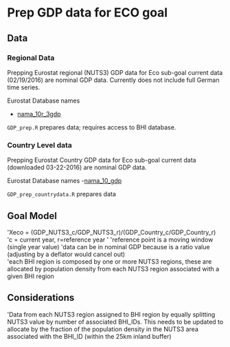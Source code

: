 # Prep GDP data for ECO goal

## Data

### Regional Data
Prepping Eurostat regional (NUTS3) GDP data for Eco sub-goal
current data (02/19/2016) are nominal GDP data. Currently does not include full German time series. 

Eurostat Database names
 
- [nama_10r_3gdp](http://ec.europa.eu/eurostat/data/database?p_auth=EgN81qAf&p_p_id=estatsearchportlet_WAR_estatsearchportlet&p_p_lifecycle=1&p_p_state=maximized&p_p_mode=view&_estatsearchportlet_WAR_estatsearchportlet_action=search&text=nama_10r_3gdp)


`GDP_prep.R` prepares data; requires access to BHI database. 

### Country Level data
Prepping Eurostat Country GDP data for Eco sub-goal
current data (downloaded 03-22-2016) are nominal GDP data. 

Eurostat Database names
 -[nama_10_gdp](http://ec.europa.eu/eurostat/data/database?p_auth=sHLAepWT&p_p_id=estatsearchportlet_WAR_estatsearchportlet&p_p_lifecycle=1&p_p_state=maximized&p_p_mode=view&_estatsearchportlet_WAR_estatsearchportlet_action=search&text=nama_10_gdp)
 
`GDP_prep_countrydata.R` prepares data


## Goal Model

'Xeco = (GDP_NUTS3_c/GDP_NUTS3_r)/(GDP_Country_c/GDP_Country_r)  
'c = current year, r=reference year  '
'reference point is a moving window (single year value)
'data can be in nominal GDP because is a ratio value (adjusting by a deflator would cancel out)  
'each BHI region is composed by one or more NUTS3 regions, these are allocated by population density from each NUTS3 region associated with a given BHI region

## Considerations

'Data from each NUTS3 region assigned to BHI region by equally splitting NUTS3 value by number of associated BHI_IDs. This needs to be updated to allocate by the fraction of the population density in the NUTS3 area associated with the BHI_ID (within the 25km inland buffer)
